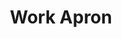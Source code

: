 ---
layout: piece
collection_: paintings
title: Work Apron
image: work-apron.jpg
media: Acrylic
dimensions: 14" x 17"
description: Painted with popsicle sticks on board.
price: $200
create_date: 2015
---